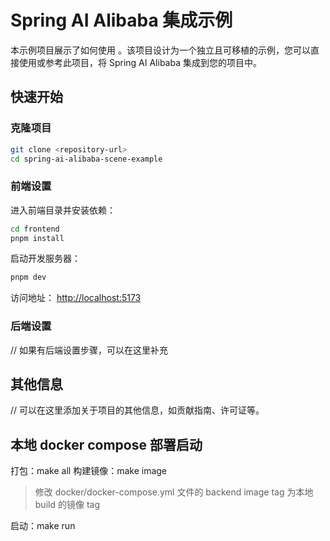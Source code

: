 # Spring AI Alibaba 集成示例

本示例项目展示了如何使用 。该项目设计为一个独立且可移植的示例，您可以直接使用或参考此项目，将 Spring AI Alibaba 集成到您的项目中。

## 快速开始

### 克隆项目
```bash
git clone <repository-url>
cd spring-ai-alibaba-scene-example
```

### 前端设置
进入前端目录并安装依赖：
```bash
cd frontend
pnpm install
```

启动开发服务器：
```bash
pnpm dev
```

访问地址：
[http://localhost:5173](http://localhost:5173)

### 后端设置
// 如果有后端设置步骤，可以在这里补充

## 其他信息
// 可以在这里添加关于项目的其他信息，如贡献指南、许可证等。

## 本地 docker compose 部署启动

打包：make all
构建镜像：make image

> 修改 docker/docker-compose.yml 文件的 backend image tag 为本地 build 的镜像 tag

启动：make run
